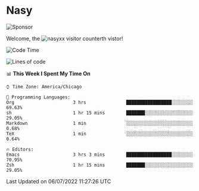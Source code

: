 # Nasy

<!--
<p align="center">
<img height="200" src="https://github-readme-stats.vercel.app/api?username=nasyxx&count_private=true&show_icons=true&theme=dracula&include_all_commits=true"/>
<img height="200" src="https://github-readme-stats.vercel.app/api/top-langs/?username=nasyxx&theme=dracula&hide=html,jupyter+notebook&count_private=true&show_icons=true"/>
</p>

  
----------------
-->

![Sponsor](https://img.shields.io/static/v1.svg?label=Sponsor&message=%E2%9D%A4&logo=GitHub&style=flat&color=pink)
 
Welcome, the ![nasyxx visitor counter](https://count.getloli.com/get/@nasyxx?theme=rule34)th vistor!
 
<!--START_SECTION:waka-->
![Code Time](http://img.shields.io/badge/Code%20Time-2%2C499%20hrs%2035%20mins-blue)

![Lines of code](https://img.shields.io/badge/From%20Hello%20World%20I%27ve%20Written-5%20Million%20lines%20of%20code-blue)

📊 **This Week I Spent My Time On** 

```text
⌚︎ Time Zone: America/Chicago

💬 Programming Languages: 
Org                      3 hrs               █████████████████░░░░░░░░   69.63% 
sh                       1 hr 15 mins        ███████░░░░░░░░░░░░░░░░░░   29.05% 
Markdown                 1 min               ░░░░░░░░░░░░░░░░░░░░░░░░░   0.68% 
TeX                      1 min               ░░░░░░░░░░░░░░░░░░░░░░░░░   0.64%

🔥 Editors: 
Emacs                    3 hrs 3 mins        █████████████████░░░░░░░░   70.95% 
Zsh                      1 hr 15 mins        ███████░░░░░░░░░░░░░░░░░░   29.05%

```


 Last Updated on 06/07/2022 11:27:26 UTC
<!--END_SECTION:waka-->

<!-- ![visitors](https://visitor-badge.laobi.icu/badge?page_id=nasyxx.nasyxx) -->
